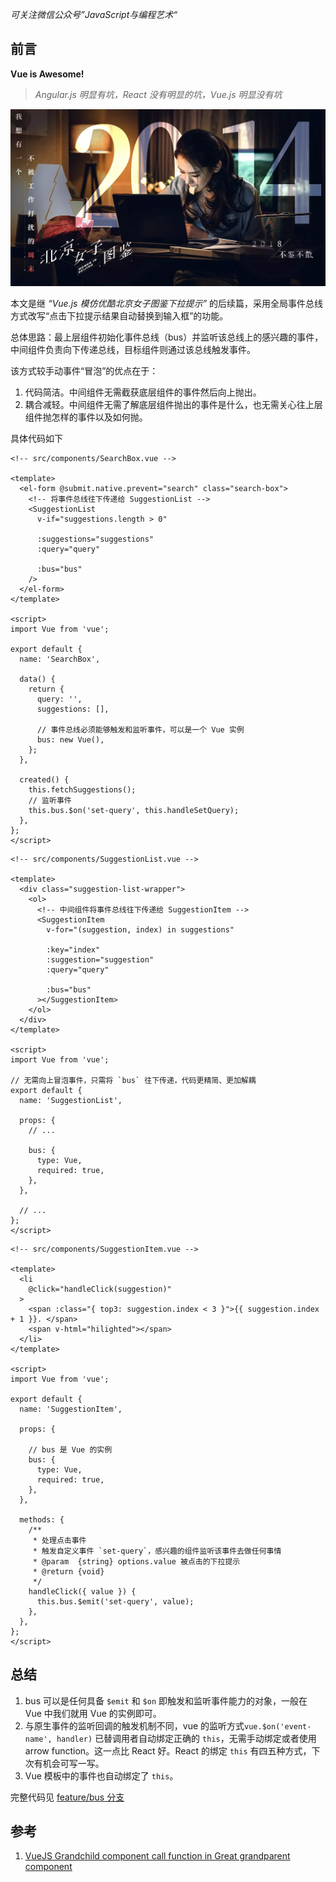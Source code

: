 *可关注微信公众号”JavaScript与编程艺术“*

## 前言

**Vue is Awesome!**

> *Angular.js 明显有坑，React 没有明显的坑，Vue.js 明显没有坑*

![北京女子图鉴](https://raw.githubusercontent.com/legend80s/statics/master/%E5%8C%97%E4%BA%AC%E5%A5%B3%E5%AD%90%E5%9B%BE%E9%89%B4-work-at-weekend.png)

本文是继 *“Vue.js 模仿优酷北京女子图鉴下拉提示”* 的后续篇，采用全局事件总线方式改写“点击下拉提示结果自动替换到输入框”的功能。

总体思路：最上层组件初始化事件总线（bus）并监听该总线上的感兴趣的事件，中间组件负责向下传递总线，目标组件则通过该总线触发事件。

该方式较手动事件“冒泡”的优点在于：

1. 代码简洁。中间组件无需截获底层组件的事件然后向上抛出。
2. 耦合减轻。中间组件无需了解底层组件抛出的事件是什么，也无需关心往上层组件抛怎样的事件以及如何抛。

具体代码如下

```vue
<!-- src/components/SearchBox.vue -->

<template>
  <el-form @submit.native.prevent="search" class="search-box">
    <!-- 将事件总线往下传递给 SuggestionList -->
    <SuggestionList
      v-if="suggestions.length > 0"

      :suggestions="suggestions"
      :query="query"

      :bus="bus"
    />
  </el-form>
</template>

<script>
import Vue from 'vue';

export default {
  name: 'SearchBox',

  data() {
    return {
      query: '',
      suggestions: [],

      // 事件总线必须能够触发和监听事件，可以是一个 Vue 实例
      bus: new Vue(),
    };
  },

  created() {
    this.fetchSuggestions();
    // 监听事件
    this.bus.$on('set-query', this.handleSetQuery);
  },
};
</script>
```

```vue
<!-- src/components/SuggestionList.vue -->

<template>
  <div class="suggestion-list-wrapper">
    <ol>
      <!-- 中间组件将事件总线往下传递给 SuggestionItem -->
      <SuggestionItem
        v-for="(suggestion, index) in suggestions"

        :key="index"
        :suggestion="suggestion"
        :query="query"

        :bus="bus"
      ></SuggestionItem>
    </ol>
  </div>
</template>

<script>
import Vue from 'vue';

// 无需向上冒泡事件，只需将 `bus` 往下传递，代码更精简、更加解耦
export default {
  name: 'SuggestionList',

  props: {
    // ...

    bus: {
      type: Vue,
      required: true,
    },
  },

  // ...
};
</script>
```

```vue
<!-- src/components/SuggestionItem.vue -->

<template>
  <li
    @click="handleClick(suggestion)"
  >
    <span :class="{ top3: suggestion.index < 3 }">{{ suggestion.index + 1 }}. </span>
    <span v-html="hilighted"></span>
  </li>
</template>

<script>
import Vue from 'vue';

export default {
  name: 'SuggestionItem',

  props: {

    // bus 是 Vue 的实例
    bus: {
      type: Vue,
      required: true,
    },
  },

  methods: {
    /**
     * 处理点击事件
     * 触发自定义事件 `set-query`，感兴趣的组件监听该事件去做任何事情
     * @param  {string} options.value 被点击的下拉提示
     * @return {void}
     */
    handleClick({ value }) {
      this.bus.$emit('set-query', value);
    },
  },
};
</script>
```

## 总结

1. bus 可以是任何具备 `$emit` 和 `$on` 即触发和监听事件能力的对象，一般在 Vue 中我们就用 Vue 的实例即可。
2. 与原生事件的监听回调的触发机制不同，vue 的监听方式`vue.$on('event-name', handler)` 已替调用者自动绑定正确的 `this`，无需手动绑定或者使用 arrow function。这一点比 React 好。React 的绑定 `this` 有四五种方式，下次有机会可写一写。
3. Vue 模板中的事件也自动绑定了 `this`。

完整代码见 [feature/bus 分支](https://github.com/legend80s/sites-vue/tree/feature/bus)

## 参考

1. [VueJS Grandchild component call function in Great grandparent component](https://stackoverflow.com/questions/43254812/vuejs-grandchild-component-call-function-in-great-grandparent-component/43257152)

